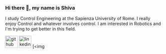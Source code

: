 ### Hi there 👋, my name is Shiva
I study Control Engineering at the Sapienza University of Rome. I really enjoy Control and whatever involves control. I am interested in Robotics and I'm trying to get better in this field.



[<img src='https://cdn.jsdelivr.net/npm/simple-icons@3.0.1/icons/github.svg' alt='github' height='40'>](https://github.com/shivahanifi)  [<img src='https://cdn.jsdelivr.net/npm/simple-icons@3.0.1/icons/linkedin.svg' alt='linkedin' height='40'>](https://www.linkedin.com/in/shivahanifi/)  [<img  


